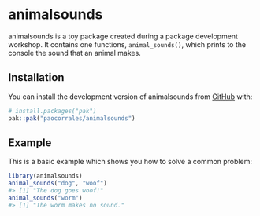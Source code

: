 
<!-- README.md is generated from README.Rmd. Please edit that file -->

# animalsounds

<!-- badges: start -->

<!-- badges: end -->

animalsounds is a toy package created during a package development
workshop. It contains one functions, `animal_sounds()`, which prints to
the console the sound that an animal makes.

## Installation

You can install the development version of animalsounds from
[GitHub](https://github.com/) with:

``` r
# install.packages("pak")
pak::pak("paocorrales/animalsounds")
```

## Example

This is a basic example which shows you how to solve a common problem:

``` r
library(animalsounds)
animal_sounds("dog", "woof")
#> [1] "The dog goes woof!"
animal_sounds("worm")
#> [1] "The worm makes no sound."
```
